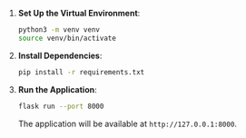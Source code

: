 1. **Set Up the Virtual Environment**:
    ```bash
    python3 -m venv venv
    source venv/bin/activate
    ```

2. **Install Dependencies**:
    ```bash
    pip install -r requirements.txt
    ```

3. **Run the Application**:
    ```bash
    flask run --port 8000
    ```
    The application will be available at `http://127.0.0.1:8000`.
